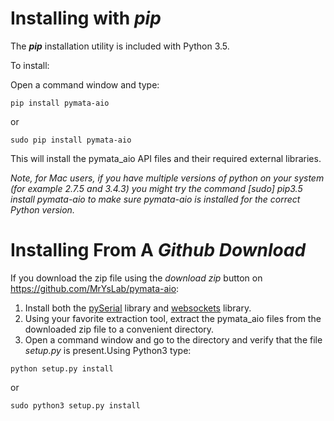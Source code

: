 # Installing with _pip_
The **_pip_** installation utility is included with Python 3.5. 

To install:

Open a command window and type:

`pip install pymata-aio`

or

`sudo pip install pymata-aio`


This will install the pymata_aio API files and their required external libraries.

_Note, for Mac users, if you have multiple versions of python on your system (for example 2.7.5 and 3.4.3) you might try the command [sudo] pip3.5 install pymata-aio to make sure pymata-aio is installed for the correct Python version._
# Installing From A _Github Download_
If you download the zip file using the _download zip_ button on https://github.com/MrYsLab/pymata-aio:

1. Install both the [pySerial](https://github.com/pyserial/pyserial) library and [websockets](https://github.com/aaugustin/websockets) library.
1. Using your favorite extraction tool, extract the pymata_aio files from the downloaded zip file to a convenient directory.
1. Open a command window and go to the directory and verify that the file _setup.py_ is present.Using Python3 type:

`python setup.py install`

or

`sudo python3 setup.py install`